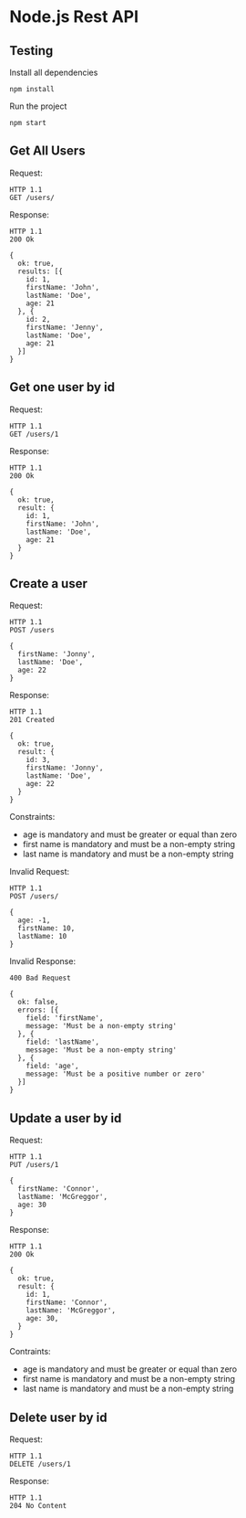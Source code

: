 # Node.js Rest API

## Testing

Install all dependencies

```
npm install
```

Run the project

```
npm start
```

## Get All Users

Request:

```
HTTP 1.1
GET /users/
```

Response:

```
HTTP 1.1
200 Ok

{
  ok: true,
  results: [{
    id: 1,
    firstName: 'John',
    lastName: 'Doe',
    age: 21
  }, {
    id: 2,
    firstName: 'Jenny',
    lastName: 'Doe',
    age: 21
  }]
}
```

## Get one user by id

Request:

```
HTTP 1.1
GET /users/1
```

Response:

```
HTTP 1.1
200 Ok

{
  ok: true,
  result: {
    id: 1,
    firstName: 'John',
    lastName: 'Doe',
    age: 21
  }
}
```

## Create a user

Request:

```
HTTP 1.1
POST /users

{
  firstName: 'Jonny',
  lastName: 'Doe',
  age: 22
}
```

Response:

```
HTTP 1.1
201 Created

{
  ok: true,
  result: {
    id: 3,
    firstName: 'Jonny',
    lastName: 'Doe',
    age: 22
  }
}
```

Constraints:

- age is mandatory and must be greater or equal than zero
- first name is mandatory and must be a non-empty string
- last name is mandatory and must be a non-empty string

Invalid Request:

```
HTTP 1.1
POST /users/

{
  age: -1,
  firstName: 10,
  lastName: 10
}
```

Invalid Response:

```
400 Bad Request

{
  ok: false,
  errors: [{
    field: 'firstName',
    message: 'Must be a non-empty string'
  }, {
    field: 'lastName',
    message: 'Must be a non-empty string'
  }, {
    field: 'age',
    message: 'Must be a positive number or zero'
  }]
}
```

## Update a user by id

Request:

```
HTTP 1.1
PUT /users/1

{
  firstName: 'Connor',
  lastName: 'McGreggor',
  age: 30
}
```

Response:

```
HTTP 1.1
200 Ok

{
  ok: true,
  result: {
    id: 1,
    firstName: 'Connor',
    lastName: 'McGreggor',
    age: 30,
  }
}
```

Contraints:

- age is mandatory and must be greater or equal than zero
- first name is mandatory and must be a non-empty string
- last name is mandatory and must be a non-empty string

## Delete user by id

Request:

```
HTTP 1.1
DELETE /users/1
```

Response:

```
HTTP 1.1
204 No Content
```

